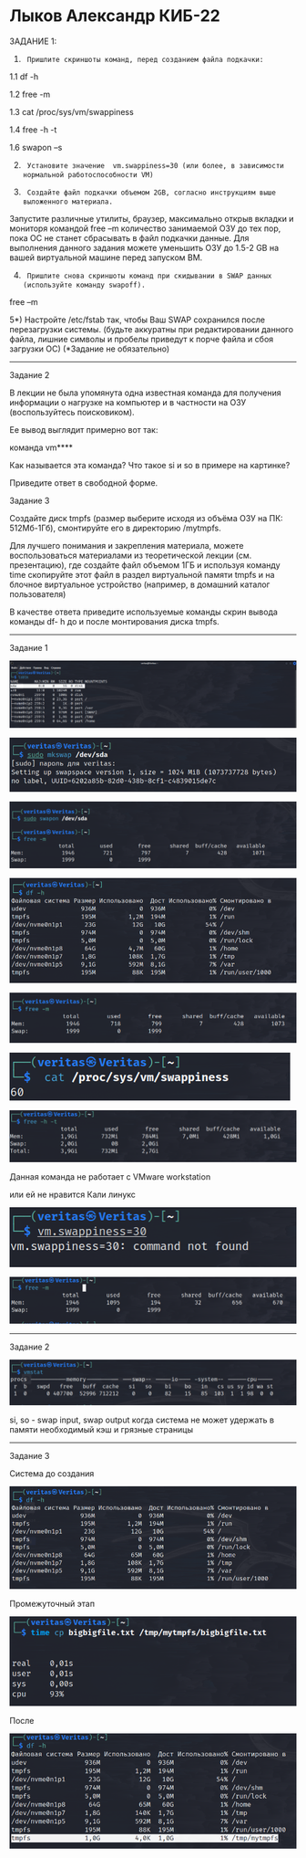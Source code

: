 # Лыков Александр КИБ-22
ЗАДАНИЕ 1:

1)      Пришлите скриншоты команд, перед созданием файла подкачки:

1.1  df -h

1.2  free -m

1.3      cat /proc/sys/vm/swappiness

1.4  free -h -t

1.6  swapon –s

 

2)      Установите значение  vm.swappiness=30 (или более, в зависимости нормальной работоспособности VM)

3)      Создайте файл подкачки объемом 2GB, согласно инструкциям выше выложенного материала.

Запустите  различные утилиты, браузер, максимально открыв вкладки и мониторя командой free –m количество занимаемой ОЗУ до тех пор, пока ОС не станет сбрасывать в файл подкачки данные. Для выполнения данного задания можете уменьшить ОЗУ до 1.5-2 GB на вашей виртуальной машине перед запуском ВМ.

4)      Пришлите снова скриншоты команд при скидывании в SWAP данных (используйте команду swapoff).

free –m

5*)  Настройте /etc/fstab так, чтобы Ваш SWAP сохранился после перезагрузки системы. (будьте аккуратны при редактировании данного файла, лишние символы и пробелы приведут к порче файла и сбоя загрузки ОС) (*Задание не обязательно)

 ***

Задание 2

В лекции не была упомянута одна известная команда для получения информации о нагрузке на компьютер и в частности на ОЗУ (воспользуйтесь поисковиком).

Ее вывод выглядит примерно вот так:

команда vm****

Как называется эта команда? Что такое si и so в примере на картинке?

Приведите ответ в свободной форме.

 
Задание 3

Создайте диск tmpfs (размер выберите исходя из объёма ОЗУ на ПК: 512Мб-1Гб), смонтируйте его в директорию /mytmpfs.

Для лучшего понимания и закрепления материала, можете воспользоваться материалами из теоретической лекции (см. презентацию), где создайте файл объемом 1ГБ и используя команду time скопируйте этот файл в раздел виртуальной памяти tmpfs и на блочное виртуальное устройство (например, в домашний каталог пользователя)

В качестве ответа приведите используемые команды скрин вывода команды df- h до и после монтирования диска tmpfs.
***

Задание 1

![1](https://github.com/Veritas97/PracOsis7/blob/main/FOTO/1.png)

![2](https://github.com/Veritas97/PracOsis7/blob/main/FOTO/2.png)

![3](https://github.com/Veritas97/PracOsis7/blob/main/FOTO/3.png)

![4](https://github.com/Veritas97/PracOsis7/blob/main/FOTO/4.png)

![5](https://github.com/Veritas97/PracOsis7/blob/main/FOTO/5.png)

![6](https://github.com/Veritas97/PracOsis7/blob/main/FOTO/6.png)

![7](https://github.com/Veritas97/PracOsis7/blob/main/FOTO/7.png)

Данная команда не работает с VMware workstation

или ей не нравится Кали линукс

![8](https://github.com/Veritas97/PracOsis7/blob/main/FOTO/8.png)

![9](https://github.com/Veritas97/PracOsis7/blob/main/FOTO/9.png)
***
Задание 2

![10](https://github.com/Veritas97/PracOsis7/blob/main/FOTO/10.png)

si, so - swap input, swap output когда система не может удержать в памяти необходимый кэш и грязные страницы
***
Задание 3

Система до создания

![11](https://github.com/Veritas97/PracOsis7/blob/main/FOTO/11.png)

Промежуточный этап

![12](https://github.com/Veritas97/PracOsis7/blob/main/FOTO/12.png)

После

![13](https://github.com/Veritas97/PracOsis7/blob/main/FOTO/13.png)
